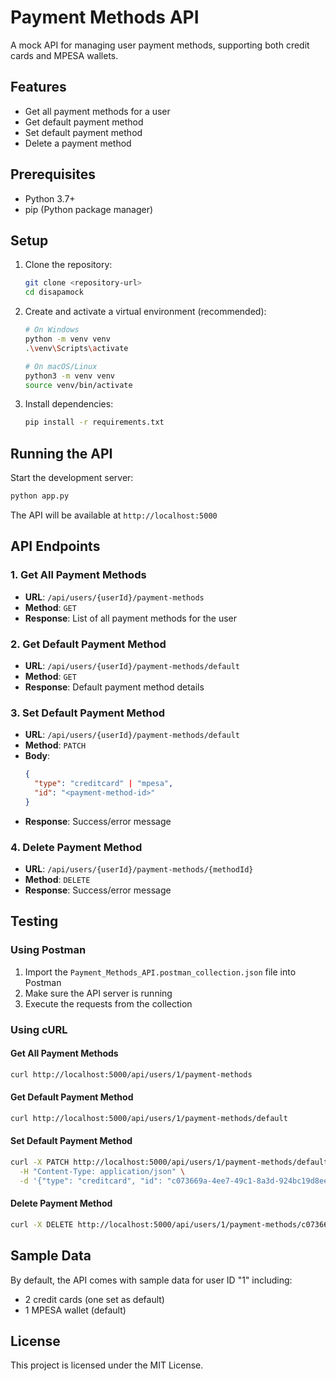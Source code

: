 # Payment Methods API

A mock API for managing user payment methods, supporting both credit cards and MPESA wallets.

## Features

- Get all payment methods for a user
- Get default payment method
- Set default payment method
- Delete a payment method

## Prerequisites

- Python 3.7+
- pip (Python package manager)

## Setup

1. Clone the repository:
   ```bash
   git clone <repository-url>
   cd disapamock
   ```

2. Create and activate a virtual environment (recommended):
   ```bash
   # On Windows
   python -m venv venv
   .\venv\Scripts\activate
   
   # On macOS/Linux
   python3 -m venv venv
   source venv/bin/activate
   ```

3. Install dependencies:
   ```bash
   pip install -r requirements.txt
   ```

## Running the API

Start the development server:

```bash
python app.py
```

The API will be available at `http://localhost:5000`

## API Endpoints

### 1. Get All Payment Methods
- **URL**: `/api/users/{userId}/payment-methods`
- **Method**: `GET`
- **Response**: List of all payment methods for the user

### 2. Get Default Payment Method
- **URL**: `/api/users/{userId}/payment-methods/default`
- **Method**: `GET`
- **Response**: Default payment method details

### 3. Set Default Payment Method
- **URL**: `/api/users/{userId}/payment-methods/default`
- **Method**: `PATCH`
- **Body**:
  ```json
  {
    "type": "creditcard" | "mpesa",
    "id": "<payment-method-id>"
  }
  ```
- **Response**: Success/error message

### 4. Delete Payment Method
- **URL**: `/api/users/{userId}/payment-methods/{methodId}`
- **Method**: `DELETE`
- **Response**: Success/error message

## Testing

### Using Postman
1. Import the `Payment_Methods_API.postman_collection.json` file into Postman
2. Make sure the API server is running
3. Execute the requests from the collection

### Using cURL

#### Get All Payment Methods
```bash
curl http://localhost:5000/api/users/1/payment-methods
```

#### Get Default Payment Method
```bash
curl http://localhost:5000/api/users/1/payment-methods/default
```

#### Set Default Payment Method
```bash
curl -X PATCH http://localhost:5000/api/users/1/payment-methods/default \
  -H "Content-Type: application/json" \
  -d '{"type": "creditcard", "id": "c073669a-4ee7-49c1-8a3d-924bc19d8ee9"}'
```

#### Delete Payment Method
```bash
curl -X DELETE http://localhost:5000/api/users/1/payment-methods/c073669a-4ee7-49c1-8a3d-924bc19d8ee9
```

## Sample Data

By default, the API comes with sample data for user ID "1" including:
- 2 credit cards (one set as default)
- 1 MPESA wallet (default)

## License

This project is licensed under the MIT License.
